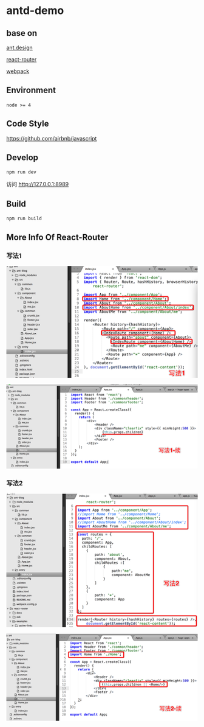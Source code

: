 # antd-demo

## base on

[ant.design](http://ant.design/)

[react-router](https://github.com/rackt/react-router)

[webpack](https://github.com/webpack/webpack)

## Environment

```
node >= 4
```

## Code Style

https://github.com/airbnb/javascript

## Develop

```
npm run dev
```

访问 http://127.0.0.1:8989 

## Build

```
npm run build
```

## More Info Of React-Router

### 写法1

![Image1](md/1.pic_hd.jpg) 

![Image2](md/2.pic_hd.jpg) 

### 写法2

![Image3](md/3.pic_hd.jpg) 

![Image4](md/4.pic_hd.jpg) 




